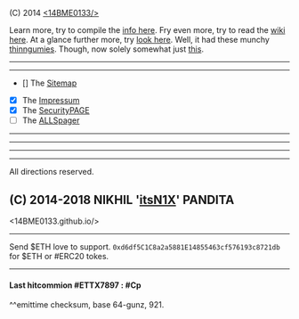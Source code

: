 (C) 2014 [<14BME0133/>](https://14BME0133.github.io)

Learn more, try to compile the [info here](/info.md).
Fry even more, try to read the [wiki here](https://14bme0133.github.io/Wiki).
At a glance further more, try [look here](https://github.com/14bme0133/Wiki/).
Well, it had these munchy [thinngumies](/altindex.md).
Though, now solely somewhat just [this](/oldindex.md).

---

---
 - [] The [Sitemap](sitemap.md) 
 - [x] The [Impressum](info.md)
 - [x] The [SecurityPAGE](security.md)
 - [ ] The [ALLSpager](https://14bme0133.github.io/ALLS)

---
---
---
---


All directions reserved.
## (C) 2014-2018 NIKHIL '[itsN1X](https://n1x.site/)' PANDITA
<14BME0133.github.io/>

---

Send $ETH love to support. 
`0xd6df5C1C8a2a5881E14855463cf576193c8721db` for $ETH or #ERC20 tokes.

___

#### Last hitcommion #ETTX7897 : #Cp
^^emittime checksum, base 64-gunz, 921.
